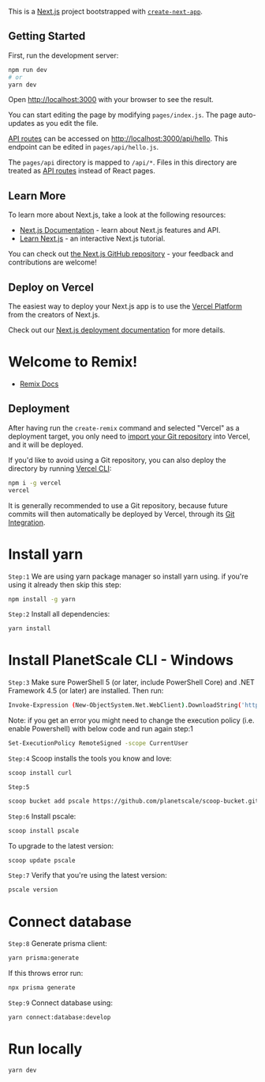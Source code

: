 This is a [Next.js](https://nextjs.org/) project bootstrapped with [`create-next-app`](https://github.com/vercel/next.js/tree/canary/packages/create-next-app).

## Getting Started

First, run the development server:

```bash
npm run dev
# or
yarn dev
```

Open [http://localhost:3000](http://localhost:3000) with your browser to see the result.

You can start editing the page by modifying `pages/index.js`. The page auto-updates as you edit the file.

[API routes](https://nextjs.org/docs/api-routes/introduction) can be accessed on [http://localhost:3000/api/hello](http://localhost:3000/api/hello). This endpoint can be edited in `pages/api/hello.js`.

The `pages/api` directory is mapped to `/api/*`. Files in this directory are treated as [API routes](https://nextjs.org/docs/api-routes/introduction) instead of React pages.

## Learn More

To learn more about Next.js, take a look at the following resources:

- [Next.js Documentation](https://nextjs.org/docs) - learn about Next.js features and API.
- [Learn Next.js](https://nextjs.org/learn) - an interactive Next.js tutorial.

You can check out [the Next.js GitHub repository](https://github.com/vercel/next.js/) - your feedback and contributions are welcome!

## Deploy on Vercel

The easiest way to deploy your Next.js app is to use the [Vercel Platform](https://vercel.com/new?utm_medium=default-template&filter=next.js&utm_source=create-next-app&utm_campaign=create-next-app-readme) from the creators of Next.js.

Check out our [Next.js deployment documentation](https://nextjs.org/docs/deployment) for more details.

# Welcome to Remix!

- [Remix Docs](https://remix.run/docs)

## Deployment

After having run the `create-remix` command and selected "Vercel" as a
deployment target, you only need to
[import your Git repository](https://vercel.com/new) into Vercel, and it will be
deployed.

If you'd like to avoid using a Git repository, you can also deploy the directory
by running [Vercel CLI](https://vercel.com/cli):

```sh
npm i -g vercel
vercel
```

It is generally recommended to use a Git repository, because future commits will
then automatically be deployed by Vercel, through its
[Git Integration](https://vercel.com/docs/concepts/git).

# Install yarn

`Step:1` We are using yarn package manager so install yarn using. if you're using
it already then skip this step:

```sh
npm install -g yarn
```

`Step:2` Install all dependencies:
 
 ```sh
yarn install
```

# Install PlanetScale CLI - Windows

`Step:3` Make sure PowerShell 5 (or later, include PowerShell Core) and .NET
Framework 4.5 (or later) are installed. Then run:

```sh
Invoke-Expression (New-ObjectSystem.Net.WebClient).DownloadString('https://get.scoop.sh')
```
Note: if you get an error you might need to change the execution policy (i.e.
enable Powershell) with below code and run again step:1

```sh
Set-ExecutionPolicy RemoteSigned -scope CurrentUser
```

`Step:4` Scoop installs the tools you know and love:

```sh
scoop install curl
```

`Step:5`

```sh
scoop bucket add pscale https://github.com/planetscale/scoop-bucket.git
```

`Step:6` Install pscale:

```sh
scoop install pscale
```

To upgrade to the latest version:

```sh
scoop update pscale
```

`Step:7` Verify that you're using the latest version:

```sh
pscale version
```

# Connect database

`Step:8` Generate prisma client:

```sh
yarn prisma:generate
```

If this throws error run:

```sh
npx prisma generate
```

`Step:9` Connect database using:

```sh
yarn connect:database:develop
```

# Run locally

```sh
yarn dev
```